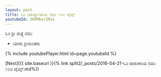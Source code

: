 ```yaml
---
layout: post
title: ಓಂ ಚತುರ್ವ್ಯೂಹಾಯ ನಮಃ ೧೦೮ ಟೈಮ್ಸ್
youtubeId: 3OVMkurIMzs
---
```

 
 
 ಓಂ ಶ್ರೀ ಮತ್ತೆ ನಮಃ  
 
 -  ಯಾರು ಶ್ರೀಮಂತರು 
 
  
 
  
 
 
 
 
 
 


{% include youtubePlayer.html id=page.youtubeId %}
 
[Next]({{ site.baseurl }}{% link  split2/_posts/2016-04-21-ಓಂ ದಾರುಣಾಯ ನಮಃ ೧೦೮ ಟೈಮ್ಸ್.md%})
 
